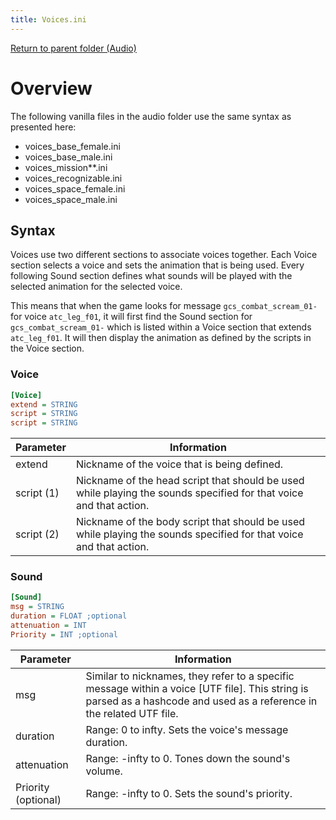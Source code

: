 ```yaml
---
title: Voices.ini
---
```


[Return to parent folder (Audio)](../Audio)

# Overview

The following vanilla files in the audio folder use the same syntax as presented here:

* voices_base_female.ini
* voices_base_male.ini
* voices_mission**.ini
* voices_recognizable.ini
* voices_space_female.ini
* voices_space_male.ini

## Syntax

Voices use two different sections to associate voices together. Each Voice section selects a voice and sets the animation that is being used. Every following Sound section defines what sounds will be played with the selected animation for the selected voice.

This means that when the game looks for message `gcs_combat_scream_01-` for voice `atc_leg_f01`, it will first find the Sound section for `gcs_combat_scream_01-` which is listed within a Voice section that extends `atc_leg_f01`. It will then display the animation as defined by the scripts in the Voice section.

### Voice
```ini
[Voice] 
extend = STRING 
script = STRING 
script = STRING
```

| Parameter  | Information                                                                                                        |
| ---------- | ------------------------------------------------------------------------------------------------------------------ |
| extend     | Nickname of the voice that is being defined.                                                                       |
| script (1) | Nickname of the head script that should be used while playing the sounds specified for that voice and that action. |
| script (2) | Nickname of the body script that should be used while playing the sounds specified for that voice and that action. |

### Sound
```ini
[Sound] 
msg = STRING 
duration = FLOAT ;optional 
attenuation = INT 
Priority = INT ;optional
```

| Parameter           | Information                                                                                                                                                            |
| ------------------- | ---------------------------------------------------------------------------------------------------------------------------------------------------------------------- |
| msg                 | Similar to nicknames, they refer to a specific message within a voice [UTF file]. This string is parsed as a hashcode and used as a reference in the related UTF file. |
| duration            | Range: 0 to infty. Sets the voice's message duration.                                                                                                                  |
| attenuation         | Range: -infty to 0. Tones down the sound's volume.                                                                                                                     |
| Priority (optional) | Range: -infty to 0. Sets the sound's priority.                                                                                                                         |